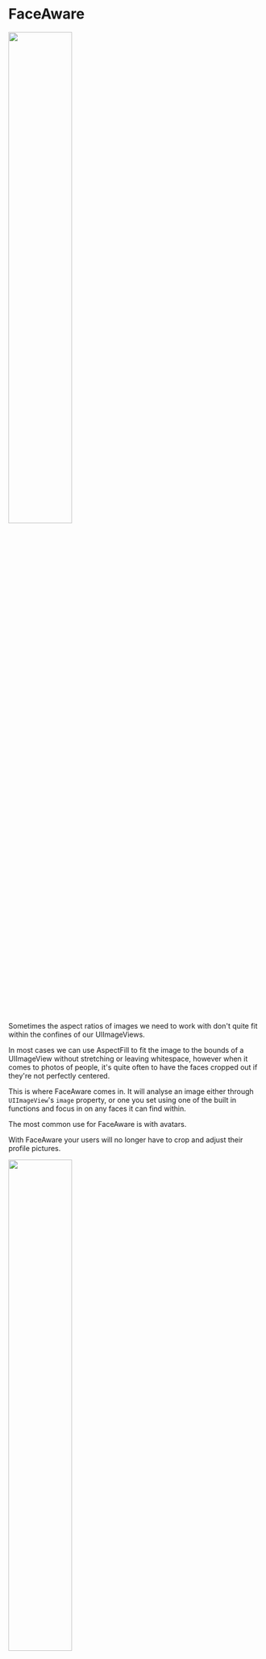 # FaceAware

<img src="https://raw.githubusercontent.com/BeauNouvelle/FaceAware/master/Images/avatarExample.png" width=50%>

Sometimes the aspect ratios of images we need to work with don't quite fit within the confines of our UIImageViews.

In most cases we can use AspectFill to fit the image to the bounds of a UIImageView without stretching or leaving whitespace, however when it comes to photos of people, it's quite often to have the faces cropped out if they're not perfectly centered.

This is where FaceAware comes in.
It will analyse an image either through `UIImageView`'s `image` property, or one you set using one of the built in functions and focus in on any faces it can find within.

The most common use for FaceAware is with avatars. 

With FaceAware your users will no longer have to crop and adjust their profile pictures.

<img src="https://raw.githubusercontent.com/BeauNouvelle/FaceAware/master/Images/largeExample.jpg" width=50%>

Based on these two older projects:

* [BetterFace-Swift](https://github.com/croath/UIImageView-BetterFace-Swift)
* [FaceAwareFill](https://github.com/Julioacarrettoni/UIImageView_FaceAwareFill)

Both of which don't seem to be maintained anymore.

## Requirements ##
* Swift 4.0
* iOS 8.0+
* Xcode 9

## Installation ##
#### Manual ####
Simply drag `UIImageView+FaceAware.swift` into your project. 

There's one for Swift 3.0 and 2.3 however the example project will only run in Xcode 9.

#### Carthage ####
- Add `github "BeauNouvelle/FaceAware"` to your `Cartfile`
- Add `import FaceAware` to the top of your Swift files where you wish to use it.

#### Cocoapods ####
- Add `pod 'FaceAware'` to your pod file.
- Add `import FaceAware` to the top of your files where you wish to use it.

## Useage ##
There are a few ways to get your image views focussing in on faces within images.

#### Interface Builder ####
This is the easiest method and doesn't require writing any code.
The extension makes use of `@IBDesignable` and `@IBInspectable` so you can turn on focusOnFaces from within IB. However you won't actually see the extension working until you run your project.

<img src="https://raw.githubusercontent.com/BeauNouvelle/FaceAware/master/Images/inspectable.png" width=40%>

#### Code ####
You can set `focusOnFaces` to `true`.

```swift
someImageView.focusOnFaces = true
```
Be sure to set this *after* setting your image. If no image is present when this is called, there will be no faces to focus on.

------

Alternatively you can use:

```swift
someImageView.set(image: myImage, focusOnFaces: true)
```
Which elimates the worry of not having an image previously set.

------

You can also recieve a callback for when face detection and any image adjustments have been completed by passing in a closure to the `didFocusOnFaces` property.

```swift
someImageView.didFocusOnFaces = {
     print("Did finish focussing")
}
```

#### Debugging ####
FaceAware now features a debug mode which draws red squares around any detected faces within an image. To enable you can set the `debug` property to true.

```swift
someImageView.debug = true
```

You can also set this flag within interface builder.


## More help? Questions? ##
Reach out to me on Twitter [@beaunouvelle](https://twitter.com/BeauNouvelle)
Also, if you're using this in your project and you like it, please let me know so I can continue working on it!

## Future Plans ##
- [ ] Add an option to only focus on largest/closest face in photo.
